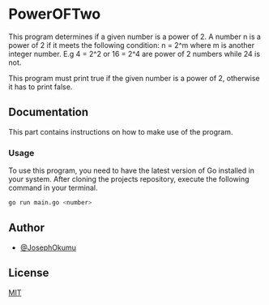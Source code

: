 
# PowerOFTwo

This program determines if a given number is a power of 2. A number n is a power of 2 if it meets the following condition: n = 2^m where m is another integer number. E.g 4 = 2^2 or 16 = 2^4 are power of 2 numbers while 24 is not.

This program must print true if the given number is a power of 2, otherwise it has to print false.

## Documentation

This part contains instructions on how to make use of the program.

### Usage

To use this program, you need to have the latest version of Go installed in your system.
After cloning the projects repository, execute the following command in your terminal.

```bash
go run main.go <number>
```

## Author

- [@JosephOkumu](https://github.com/JosephOkumu)


## License

[MIT](https://choosealicense.com/licenses/mit/)
